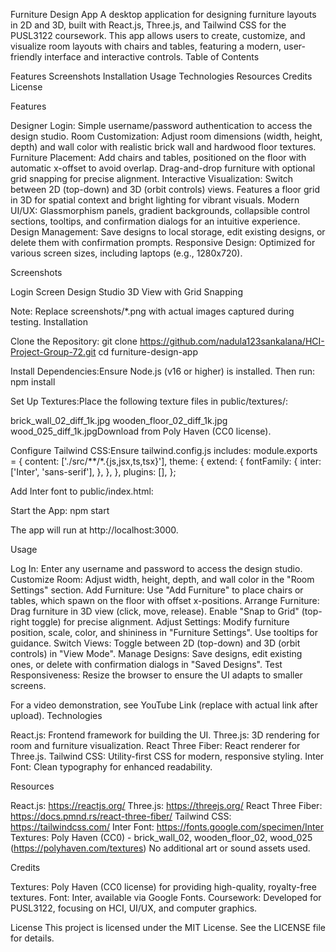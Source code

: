 Furniture Design App
A desktop application for designing furniture layouts in 2D and 3D, built with React.js, Three.js, and Tailwind CSS for the PUSL3122 coursework. This app allows users to create, customize, and visualize room layouts with chairs and tables, featuring a modern, user-friendly interface and interactive controls.
Table of Contents

Features
Screenshots
Installation
Usage
Technologies
Resources
Credits
License

Features

Designer Login: Simple username/password authentication to access the design studio.
Room Customization: Adjust room dimensions (width, height, depth) and wall color with realistic brick wall and hardwood floor textures.
Furniture Placement: Add chairs and tables, positioned on the floor with automatic x-offset to avoid overlap. Drag-and-drop furniture with optional grid snapping for precise alignment.
Interactive Visualization: Switch between 2D (top-down) and 3D (orbit controls) views. Features a floor grid in 3D for spatial context and bright lighting for vibrant visuals.
Modern UI/UX: Glassmorphism panels, gradient backgrounds, collapsible control sections, tooltips, and confirmation dialogs for an intuitive experience.
Design Management: Save designs to local storage, edit existing designs, or delete them with confirmation prompts.
Responsive Design: Optimized for various screen sizes, including laptops (e.g., 1280x720).

Screenshots

Login Screen
Design Studio
3D View with Grid Snapping

Note: Replace screenshots/\*.png with actual images captured during testing.
Installation

Clone the Repository:
git clone https://github.com/nadula123sankalana/HCI-Project-Group-72.git
cd furniture-design-app

Install Dependencies:Ensure Node.js (v16 or higher) is installed. Then run:
npm install

Set Up Textures:Place the following texture files in public/textures/:

brick_wall_02_diff_1k.jpg
wooden_floor_02_diff_1k.jpg
wood_025_diff_1k.jpgDownload from Poly Haven (CC0 license).

Configure Tailwind CSS:Ensure tailwind.config.js includes:
module.exports = {
content: ['./src/**/*.{js,jsx,ts,tsx}'],
theme: {
extend: {
fontFamily: {
inter: ['Inter', 'sans-serif'],
},
},
},
plugins: [],
};

Add Inter font to public/index.html:

<link href="https://fonts.googleapis.com/css2?family=Inter:wght@400;500;600;700&display=swap" rel="stylesheet" />

Start the App:
npm start

The app will run at http://localhost:3000.

Usage

Log In: Enter any username and password to access the design studio.
Customize Room: Adjust width, height, depth, and wall color in the "Room Settings" section.
Add Furniture: Use "Add Furniture" to place chairs or tables, which spawn on the floor with offset x-positions.
Arrange Furniture: Drag furniture in 3D view (click, move, release). Enable "Snap to Grid" (top-right toggle) for precise alignment.
Adjust Settings: Modify furniture position, scale, color, and shininess in "Furniture Settings". Use tooltips for guidance.
Switch Views: Toggle between 2D (top-down) and 3D (orbit controls) in "View Mode".
Manage Designs: Save designs, edit existing ones, or delete with confirmation dialogs in "Saved Designs".
Test Responsiveness: Resize the browser to ensure the UI adapts to smaller screens.

For a video demonstration, see YouTube Link (replace with actual link after upload).
Technologies

React.js: Frontend framework for building the UI.
Three.js: 3D rendering for room and furniture visualization.
React Three Fiber: React renderer for Three.js.
Tailwind CSS: Utility-first CSS for modern, responsive styling.
Inter Font: Clean typography for enhanced readability.

Resources

React.js: https://reactjs.org/
Three.js: https://threejs.org/
React Three Fiber: https://docs.pmnd.rs/react-three-fiber/
Tailwind CSS: https://tailwindcss.com/
Inter Font: https://fonts.google.com/specimen/Inter
Textures: Poly Haven (CC0) - brick_wall_02, wooden_floor_02, wood_025 (https://polyhaven.com/textures)
No additional art or sound assets used.

Credits

Textures: Poly Haven (CC0 license) for providing high-quality, royalty-free textures.
Font: Inter, available via Google Fonts.
Coursework: Developed for PUSL3122, focusing on HCI, UI/UX, and computer graphics.

License
This project is licensed under the MIT License. See the LICENSE file for details.
